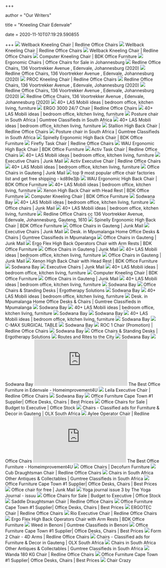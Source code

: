 +++
        
author = "Our Writers"
        
title = "Kneeling Chair Edenvale"
        
date = 2020-11-10T07:19:29.590855
        
+++
[ ![](https://www.redlineofficechairs.co.za/wp-content/uploads/2017/05/Pregnant-lady-on-kneeling-chair.jpg)](https://www.redlineofficechairs.co.za/wp-content/uploads/2017/05/Pregnant-lady-on-kneeling-chair.jpg) Wellback Kneeling Chair | Redline Office Chairs
[ ![](https://www.redlineofficechairs.co.za/wp-content/uploads/2017/05/Wellback-Kneeling-Chair.jpg)](https://www.redlineofficechairs.co.za/wp-content/uploads/2017/05/Wellback-Kneeling-Chair.jpg) Wellback Kneeling Chair | Redline Office Chairs
[ ![](https://www.redlineofficechairs.co.za/wp-content/uploads/2017/05/kneeling-chair.jpg)](https://www.redlineofficechairs.co.za/wp-content/uploads/2017/05/kneeling-chair.jpg) Wellback Kneeling Chair | Redline Office Chairs
[ ![](https://www.bdkoffice.co.za/wp-content/uploads/2019/09/Kneeling-Chair_2.jpg)](https://www.bdkoffice.co.za/wp-content/uploads/2019/09/Kneeling-Chair_2.jpg) Computer Kneeling Chair | BDK Office Furniture
[ ![](https://www.redlineofficechairs.co.za/wp-content/uploads/2017/06/Wellback-Kneeling-Chair-Vulcan-1.jpg)](https://www.redlineofficechairs.co.za/wp-content/uploads/2017/06/Wellback-Kneeling-Chair-Vulcan-1.jpg) Ergonomic Chairs | Office Chairs for Sale in Johannesburg
[ ![](https://scontent.fymy1-2.fna.fbcdn.net/v/t1.0-9/s720x720/101372650_3436249236439296_2527810544023371776_n.jpg?_nc_cat=105&_nc_sid=8024bb&_nc_ohc=jo7tdT1HHQUAX-2toUU&_nc_ht=scontent.fymy1-2.fna&tp=7&oh=7956033120fcbae7f44fcce1c3aaaf54&oe=5FA19EB2)](https://scontent.fymy1-2.fna.fbcdn.net/v/t1.0-9/s720x720/101372650_3436249236439296_2527810544023371776_n.jpg?_nc_cat=105&_nc_sid=8024bb&_nc_ohc=jo7tdT1HHQUAX-2toUU&_nc_ht=scontent.fymy1-2.fna&tp=7&oh=7956033120fcbae7f44fcce1c3aaaf54&oe=5FA19EB2) Redline Office Chairs, 136 Voortrekker Avenue , Edenvale, Johannesburg  (2020)
[ ![](https://scontent.fymy1-2.fna.fbcdn.net/v/t1.0-9/s720x720/118298597_3672642022800015_1425387654551955754_o.jpg?_nc_cat=101&_nc_sid=8024bb&_nc_ohc=TeTIuC3LjOMAX9idoRP&_nc_ht=scontent.fymy1-2.fna&tp=7&oh=9cd55f53e5e1969e2d0e99d3450925b0&oe=5FA2E028)](https://scontent.fymy1-2.fna.fbcdn.net/v/t1.0-9/s720x720/118298597_3672642022800015_1425387654551955754_o.jpg?_nc_cat=101&_nc_sid=8024bb&_nc_ohc=TeTIuC3LjOMAX9idoRP&_nc_ht=scontent.fymy1-2.fna&tp=7&oh=9cd55f53e5e1969e2d0e99d3450925b0&oe=5FA2E028) Redline Office Chairs, 136 Voortrekker Avenue , Edenvale, Johannesburg  (2020)
[ ![](https://www.redlineofficechairs.co.za/wp-content/uploads/2019/03/PROC-Kneeling-Chair.jpg)](https://www.redlineofficechairs.co.za/wp-content/uploads/2019/03/PROC-Kneeling-Chair.jpg) PROC Kneeling Chair | Redline Office Chairs
[ ![](https://scontent.fymy1-1.fna.fbcdn.net/v/t1.0-9/s720x720/118472335_3684775481586669_146567402374840973_n.jpg?_nc_cat=108&_nc_sid=8024bb&_nc_ohc=vK2EMPmYV6UAX9lVgFU&_nc_ht=scontent.fymy1-1.fna&tp=7&oh=1da0320a5271461037199679a3baf357&oe=5FA2973D)](https://scontent.fymy1-1.fna.fbcdn.net/v/t1.0-9/s720x720/118472335_3684775481586669_146567402374840973_n.jpg?_nc_cat=108&_nc_sid=8024bb&_nc_ohc=vK2EMPmYV6UAX9lVgFU&_nc_ht=scontent.fymy1-1.fna&tp=7&oh=1da0320a5271461037199679a3baf357&oe=5FA2973D) Redline Office Chairs, 136 Voortrekker Avenue , Edenvale, Johannesburg  (2020)
[ ![](https://scontent.fymy1-2.fna.fbcdn.net/v/t1.0-9/117988697_3669855633078654_2669104556710613866_n.jpg?_nc_cat=105&_nc_sid=8024bb&_nc_ohc=bemGlwh--voAX-vWcd0&_nc_ht=scontent.fymy1-2.fna&oh=ecd3321bc306287646b8ed9082a401c6&oe=5F9FD6CE)](https://scontent.fymy1-2.fna.fbcdn.net/v/t1.0-9/117988697_3669855633078654_2669104556710613866_n.jpg?_nc_cat=105&_nc_sid=8024bb&_nc_ohc=bemGlwh--voAX-vWcd0&_nc_ht=scontent.fymy1-2.fna&oh=ecd3321bc306287646b8ed9082a401c6&oe=5F9FD6CE) Redline Office Chairs, 136 Voortrekker Avenue , Edenvale, Johannesburg  (2020)
[ ![](https://scontent.fymy1-1.fna.fbcdn.net/v/t1.0-9/s720x720/118736506_3710385205692363_3544142857870611644_n.jpg?_nc_cat=108&_nc_sid=8024bb&_nc_ohc=YhqFHsvebzkAX-Vx7qP&_nc_ht=scontent.fymy1-1.fna&tp=7&oh=bb762567a8f4201f5990147909258465&oe=5FA0BD96)](https://scontent.fymy1-1.fna.fbcdn.net/v/t1.0-9/s720x720/118736506_3710385205692363_3544142857870611644_n.jpg?_nc_cat=108&_nc_sid=8024bb&_nc_ohc=YhqFHsvebzkAX-Vx7qP&_nc_ht=scontent.fymy1-1.fna&tp=7&oh=bb762567a8f4201f5990147909258465&oe=5FA0BD96) Redline Office Chairs, 136 Voortrekker Avenue , Edenvale, Johannesburg  (2020)
[ ![](https://i.pinimg.com/236x/57/5e/10/575e101ff864ca122ca9f9ce26bf54c9.jpg)](https://i.pinimg.com/236x/57/5e/10/575e101ff864ca122ca9f9ce26bf54c9.jpg) 40+ LAS Mobili ideas | bedroom office, kitchen living, furniture
[ ![](https://www.redlineofficechairs.co.za/wp-content/uploads/2019/07/DSC1012a-Copy-copy.jpg)](https://www.redlineofficechairs.co.za/wp-content/uploads/2019/07/DSC1012a-Copy-copy.jpg) ERGO 3000 24/7 Chair | Redline Office Chairs
[ ![](https://i.pinimg.com/236x/94/c9/4b/94c94b1e8091b133f8ced596bde96bd1--desk-chairs-office-chairs.jpg)](https://i.pinimg.com/236x/94/c9/4b/94c94b1e8091b133f8ced596bde96bd1--desk-chairs-office-chairs.jpg) 40+ LAS Mobili ideas | bedroom office, kitchen living, furniture
[ ![](https://i.ebayimg.com/images/g/~UoAAOSwCH9eQ-aD/s-l400.jpg)](https://i.ebayimg.com/images/g/~UoAAOSwCH9eQ-aD/s-l400.jpg) Posture chair in South Africa | Gumtree Classifieds in South Africa
[ ![](https://i.pinimg.com/236x/56/ac/94/56ac9444b6a5d3045444ba8a03a45f9a.jpg)](https://i.pinimg.com/236x/56/ac/94/56ac9444b6a5d3045444ba8a03a45f9a.jpg) 40+ LAS Mobili ideas | bedroom office, kitchen living, furniture
[ ![](https://www.redlineofficechairs.co.za/wp-content/uploads/2017/06/Leather-Import-Chairs-9-1.jpg)](https://www.redlineofficechairs.co.za/wp-content/uploads/2017/06/Leather-Import-Chairs-9-1.jpg) Stallion High Back Chair | Redline Office Chairs
[ ![](https://i.ebayimg.com/images/g/97wAAOSw0gVeQ-gz/s-l400.jpg)](https://i.ebayimg.com/images/g/97wAAOSw0gVeQ-gz/s-l400.jpg) Posture chair in South Africa | Gumtree Classifieds in South Africa
[ ![](https://www.bdkoffice.co.za/wp-content/uploads/2019/07/Spinelly_.jpg)](https://www.bdkoffice.co.za/wp-content/uploads/2019/07/Spinelly_.jpg) Spinelly Ergonomic High Back Chair | BDK Office Furniture
[ ![](https://www.redlineofficechairs.co.za/wp-content/uploads/2020/06/Firefly-Task-Chair.jpg)](https://www.redlineofficechairs.co.za/wp-content/uploads/2020/06/Firefly-Task-Chair.jpg) Firefly Task Chair | Redline Office Chairs
[ ![](https://www.bdkoffice.co.za/wp-content/uploads/2019/07/Wau_1-600x800.jpg)](https://www.bdkoffice.co.za/wp-content/uploads/2019/07/Wau_1-600x800.jpg) WAU Ergonomic High Back Chair | BDK Office Furniture
[ ![](https://www.redlineofficechairs.co.za/wp-content/uploads/2017/05/D00203DM-01-ID-288371.jpg)](https://www.redlineofficechairs.co.za/wp-content/uploads/2017/05/D00203DM-01-ID-288371.jpg) Activ Task Chair | Redline Office Chairs
[ ![](https://i.pinimg.com/236x/dc/fd/78/dcfd78a7b8605156bec0851b8adc825e.jpg)](https://i.pinimg.com/236x/dc/fd/78/dcfd78a7b8605156bec0851b8adc825e.jpg) 40+ LAS Mobili ideas | bedroom office, kitchen living, furniture
[ ![](https://junkmailimages.blob.core.windows.net/large/3065824ac8d4470a948515bc220faca4.jpg)](https://junkmailimages.blob.core.windows.net/large/3065824ac8d4470a948515bc220faca4.jpg) Executive Chairs | Junk Mail
[ ![](https://www.redlineofficechairs.co.za/wp-content/uploads/2017/05/Activ-Executive-Chair-Standard-View-1.jpg)](https://www.redlineofficechairs.co.za/wp-content/uploads/2017/05/Activ-Executive-Chair-Standard-View-1.jpg) Activ Executive Chair | Redline Office Chairs
[ ![](https://i.pinimg.com/236x/d7/95/8f/d7958fb0d8299f9b299fb3db5dab1b39--oxfords-appliances.jpg)](https://i.pinimg.com/236x/d7/95/8f/d7958fb0d8299f9b299fb3db5dab1b39--oxfords-appliances.jpg) 40+ LAS Mobili ideas | bedroom office, kitchen living, furniture
[ ![](https://junkmailimages.blob.core.windows.net/thumb/c2374fbe32e64412aff7e2d073b49edd.jpg)](https://junkmailimages.blob.core.windows.net/thumb/c2374fbe32e64412aff7e2d073b49edd.jpg) Office Chairs in Gauteng | Junk Mail
[ ![](https://i0.wp.com/ae01.alicdn.com/kf/HTB1FAAsJHrpK1RjSZTEq6AWAVXag/Hot-Sale-font-b-Office-b-font-font-b-Chair-b-font-Cover-Spandex-Seat-Cover.jpg?crop=5,2,900,500&quality=2886)](https://i0.wp.com/ae01.alicdn.com/kf/HTB1FAAsJHrpK1RjSZTEq6AWAVXag/Hot-Sale-font-b-Office-b-font-font-b-Chair-b-font-Cover-Spandex-Seat-Cover.jpg?crop=5,2,900,500&quality=2886) top 9 most popular office chair factories list and get free shipping -  kd89e3jb
[ ![](https://www.bdkoffice.co.za/wp-content/uploads/2019/07/Wau_1-600x600.jpg)](https://www.bdkoffice.co.za/wp-content/uploads/2019/07/Wau_1-600x600.jpg) WAU Ergonomic High Back Chair | BDK Office Furniture
[ ![](https://i.pinimg.com/236x/e8/26/eb/e826ebf13217ff73aed66ef121d06748.jpg)](https://i.pinimg.com/236x/e8/26/eb/e826ebf13217ff73aed66ef121d06748.jpg) 40+ LAS Mobili ideas | bedroom office, kitchen living, furniture
[ ![](https://www.bdkoffice.co.za/wp-content/uploads/2016/09/Xenon-HB-Chair_2.jpg)](https://www.bdkoffice.co.za/wp-content/uploads/2016/09/Xenon-HB-Chair_2.jpg) Xenon High Back Chair with Head Rest | BDK Office Furniture
[ ![](https://www.bdkoffice.co.za/wp-content/uploads/2019/09/Kneeling-Chair_1.jpg)](https://www.bdkoffice.co.za/wp-content/uploads/2019/09/Kneeling-Chair_1.jpg) Computer Kneeling Chair | BDK Office Furniture
[ ![](x-raw-image:///52725ec358a9a2d3045060628b45271797d46133d5d59b1e187efd723de7789d)](x-raw-image:///52725ec358a9a2d3045060628b45271797d46133d5d59b1e187efd723de7789d) Sodwana Bay
[ ![](https://i.pinimg.com/236x/3c/0a/41/3c0a41ae5261e35c892c38e88d28e040--office-chairs.jpg)](https://i.pinimg.com/236x/3c/0a/41/3c0a41ae5261e35c892c38e88d28e040--office-chairs.jpg) 40+ LAS Mobili ideas | bedroom office, kitchen living, furniture
[ ![](https://junkmailimages.blob.core.windows.net/thumb/12117b07d8b64d05861913f32660842f.jpg)](https://junkmailimages.blob.core.windows.net/thumb/12117b07d8b64d05861913f32660842f.jpg) Office chairs | Junk Mail
[ ![](https://i.pinimg.com/236x/e9/04/05/e904052863a382080514dd1acbefa04a.jpg)](https://i.pinimg.com/236x/e9/04/05/e904052863a382080514dd1acbefa04a.jpg) 40+ LAS Mobili ideas | bedroom office, kitchen living, furniture
[ ![](https://assets.centralindex.com/W/48/a760a558831dc4345d5765164a7941a3.jpg)](https://assets.centralindex.com/W/48/a760a558831dc4345d5765164a7941a3.jpg) Redline Office Chairs cc 136 Voortrekker Avenue, Edenvale, Johannesburg,  Gauteng, 1610
[ ![](https://www.bdkoffice.co.za/wp-content/uploads/2019/07/Spinelly_2.jpg)](https://www.bdkoffice.co.za/wp-content/uploads/2019/07/Spinelly_2.jpg) Spinelly Ergonomic High Back Chair | BDK Office Furniture
[ ![](https://junkmailimages.blob.core.windows.net/thumb/6040670b744746b892ee53adb7671e68.jpg)](https://junkmailimages.blob.core.windows.net/thumb/6040670b744746b892ee53adb7671e68.jpg) Office Chairs in Gauteng | Junk Mail
[ ![](https://junkmailimages.blob.core.windows.net/large/b06a9f70233b493799a0c0c5b03db226.jpg)](https://junkmailimages.blob.core.windows.net/large/b06a9f70233b493799a0c0c5b03db226.jpg) Executive Chairs | Junk Mail
[ ![](https://i.ebayimg.com/images/g/UFYAAOSwwyBfJcmP/s-l400.jpg)](https://i.ebayimg.com/images/g/UFYAAOSwwyBfJcmP/s-l400.jpg) Desk. in Mpumalanga Home Office Desks & Chairs | Gumtree Classifieds in  Mpumalanga
[ ![](https://junkmailimages.blob.core.windows.net/thumb/52a32f733aea460a9b87c92b36ae1b8a.jpg)](https://junkmailimages.blob.core.windows.net/thumb/52a32f733aea460a9b87c92b36ae1b8a.jpg) Office Chairs in Gauteng | Junk Mail
[ ![](https://www.bdkoffice.co.za/wp-content/uploads/2017/06/Ergo-Flex-High-back-Chair_Black-600x600.jpg)](https://www.bdkoffice.co.za/wp-content/uploads/2017/06/Ergo-Flex-High-back-Chair_Black-600x600.jpg) Ergo Flex High Back Operators Chair with Arm Rests | BDK Office Furniture
[ ![](https://junkmailimages.blob.core.windows.net/thumb/7fe170b70628493d9bc44da7d277e167.jpg)](https://junkmailimages.blob.core.windows.net/thumb/7fe170b70628493d9bc44da7d277e167.jpg) Office Chairs in Gauteng | Junk Mail
[ ![](https://i.pinimg.com/236x/c5/aa/45/c5aa457f58330db4095b84e688367d63.jpg)](https://i.pinimg.com/236x/c5/aa/45/c5aa457f58330db4095b84e688367d63.jpg) 40+ LAS Mobili ideas | bedroom office, kitchen living, furniture
[ ![](https://junkmailimages.blob.core.windows.net/thumb/e363e60a068a40c9ba178408c5dcc319.jpg)](https://junkmailimages.blob.core.windows.net/thumb/e363e60a068a40c9ba178408c5dcc319.jpg) Office Chairs in Gauteng | Junk Mail
[ ![](https://www.bdkoffice.co.za/wp-content/uploads/2016/09/Xenon-HB-Chair_3.jpg)](https://www.bdkoffice.co.za/wp-content/uploads/2016/09/Xenon-HB-Chair_3.jpg) Xenon High Back Chair with Head Rest | BDK Office Furniture
[ ![](x-raw-image:///c233c637475d1df1aad79b1190c4666770233de1df234e01f20e4ed7f4c74c66)](x-raw-image:///c233c637475d1df1aad79b1190c4666770233de1df234e01f20e4ed7f4c74c66) Sodwana Bay
[ ![](https://junkmailimages.blob.core.windows.net/large/d57d67919fd5413a9fd243c1d9ebcdab.jpg)](https://junkmailimages.blob.core.windows.net/large/d57d67919fd5413a9fd243c1d9ebcdab.jpg) Executive Chairs | Junk Mail
[ ![](https://i.pinimg.com/236x/8c/cc/4c/8ccc4c820c74849734e468701dc0e3b9.jpg)](https://i.pinimg.com/236x/8c/cc/4c/8ccc4c820c74849734e468701dc0e3b9.jpg) 40+ LAS Mobili ideas | bedroom office, kitchen living, furniture
[ ![](https://www.bdkoffice.co.za/wp-content/uploads/2016/09/Xenon-MB_2-400x467.jpg)](https://www.bdkoffice.co.za/wp-content/uploads/2016/09/Xenon-MB_2-400x467.jpg) Computer Kneeling Chair | BDK Office Furniture
[ ![](https://junkmailimages.blob.core.windows.net/thumb/37a7641722d542b79fc04836a331dfd6.jpg)](https://junkmailimages.blob.core.windows.net/thumb/37a7641722d542b79fc04836a331dfd6.jpg) Office Chairs in Gauteng | Junk Mail
[ ![](https://i.pinimg.com/236x/d8/21/75/d82175087671516b8e6fe7013c833408.jpg)](https://i.pinimg.com/236x/d8/21/75/d82175087671516b8e6fe7013c833408.jpg) 40+ LAS Mobili ideas | bedroom office, kitchen living, furniture
[ ![](x-raw-image:///3f6c290458902830f3250b1b16872f505f5693b2dddc9eb6834221973f8c8b28)](x-raw-image:///3f6c290458902830f3250b1b16872f505f5693b2dddc9eb6834221973f8c8b28) Sodwana Bay
[ ![](https://ucarecdn.com/18822495-8205-45fb-9394-ac2f2fc29f62/-/format/auto/-/preview/3000x3000/-/quality/lighter/)](https://ucarecdn.com/18822495-8205-45fb-9394-ac2f2fc29f62/-/format/auto/-/preview/3000x3000/-/quality/lighter/) Office Chairs & Standing Desks | Ergotherapy Solutions
[ ![](x-raw-image:///1c058ce7a6853e8c1dff7580bcd7a64d11789fa140b793e1ac1cf5e0b51689b0)](x-raw-image:///1c058ce7a6853e8c1dff7580bcd7a64d11789fa140b793e1ac1cf5e0b51689b0) Sodwana Bay
[ ![](https://i.pinimg.com/280x280_RS/f3/63/07/f36307cc57ad87ca49148c44fd23112c.jpg)](https://i.pinimg.com/280x280_RS/f3/63/07/f36307cc57ad87ca49148c44fd23112c.jpg) 40+ LAS Mobili ideas | bedroom office, kitchen living, furniture
[ ![](https://i.ebayimg.com/images/g/Pu4AAOSwjh1fJYM9/s-l400.jpg)](https://i.ebayimg.com/images/g/Pu4AAOSwjh1fJYM9/s-l400.jpg) Desk. in Mpumalanga Home Office Desks & Chairs | Gumtree Classifieds in  Mpumalanga
[ ![](x-raw-image:///66014b4d48fcc8128d01267f1d9a8cea21395d10a854ad4f37321a294fcc942e)](x-raw-image:///66014b4d48fcc8128d01267f1d9a8cea21395d10a854ad4f37321a294fcc942e) Sodwana Bay
[ ![](https://i.pinimg.com/236x/b0/6e/74/b06e745427400e643b5231d94f51680b--office-reception-white-reception-desk.jpg)](https://i.pinimg.com/236x/b0/6e/74/b06e745427400e643b5231d94f51680b--office-reception-white-reception-desk.jpg) 40+ LAS Mobili ideas | bedroom office, kitchen living, furniture
[ ![](x-raw-image:///fc58aa12454b07394cfc769bc93fa1b61766d085072d43a79516b5dfd4db7de4)](x-raw-image:///fc58aa12454b07394cfc769bc93fa1b61766d085072d43a79516b5dfd4db7de4) Sodwana Bay
[ ![](x-raw-image:///a97d4eda1e0015c7eddd131a1242bd40e1578e2abda8d99b9c94bc7ca5a7652b)](x-raw-image:///a97d4eda1e0015c7eddd131a1242bd40e1578e2abda8d99b9c94bc7ca5a7652b) Sodwana Bay
[ ![](https://i.pinimg.com/236x/a5/4c/34/a54c3481b4a9f5c93edc08526a780731.jpg)](https://i.pinimg.com/236x/a5/4c/34/a54c3481b4a9f5c93edc08526a780731.jpg) 40+ LAS Mobili ideas | bedroom office, kitchen living, furniture
[ ![](x-raw-image:///f088d657eb28f154039917d97a9122bc4f57463f1b7de948d28b91d6ff6b87c1)](x-raw-image:///f088d657eb28f154039917d97a9122bc4f57463f1b7de948d28b91d6ff6b87c1) Sodwana Bay
[ ![](x-raw-image:///e4593ab7b5192bc325d216f98b5bc3ddc855debf4bedcdf5dd83278ed75508fd)](x-raw-image:///e4593ab7b5192bc325d216f98b5bc3ddc855debf4bedcdf5dd83278ed75508fd) C-MAX SURGICAL TABLE
[ ![](x-raw-image:///839487ed433d164013fac088cf165b74377a50b373a1fe44b7e8e0a013a4f079)](x-raw-image:///839487ed433d164013fac088cf165b74377a50b373a1fe44b7e8e0a013a4f079) Sodwana Bay
[ ![](https://www.redlineofficechairs.co.za/wp-content/uploads/2019/04/ROC1-Operator-Side.jpg)](https://www.redlineofficechairs.co.za/wp-content/uploads/2019/04/ROC1-Operator-Side.jpg) ROC 1 Chair (Promotion) | Redline Office Chairs
[ ![](x-raw-image:///79a7b2cbdb238b63309eddb75dbc0bba3adb9ec880badeb6a7fa7a108d090ba2)](x-raw-image:///79a7b2cbdb238b63309eddb75dbc0bba3adb9ec880badeb6a7fa7a108d090ba2) Sodwana Bay
[ ![](https://cdn.shopify.com/s/files/1/0278/2337/4414/articles/1598864738_1598864735_1598864715_1590353456_1590353452_1590352939_1590352935_New_Blog_0787e210-6b1e-4b05-a831-1e71a5fe3693_1024x1024.jpg?v=1598864739)](https://cdn.shopify.com/s/files/1/0278/2337/4414/articles/1598864738_1598864735_1598864715_1590353456_1590353452_1590352939_1590352935_New_Blog_0787e210-6b1e-4b05-a831-1e71a5fe3693_1024x1024.jpg?v=1598864739) Office Chairs & Standing Desks | Ergotherapy Solutions
[ ![](x-raw-image:///d586d4aada46163fbbf5ddc3583477e3181a2b960f637630cd3aff5301464c30)](x-raw-image:///d586d4aada46163fbbf5ddc3583477e3181a2b960f637630cd3aff5301464c30) Routes and Rites to the City
[ ![](x-raw-image:///455db008d079030dc4100e57790d360c04b2b67ce37050fc2dd3f8ac1264d180)](x-raw-image:///455db008d079030dc4100e57790d360c04b2b67ce37050fc2dd3f8ac1264d180) Sodwana Bay
[ ![](x-raw-image:///82bc8375633b68aa3c38fa824e665ff9309837b5dfe42e4e1743869184fcc526)](x-raw-image:///82bc8375633b68aa3c38fa824e665ff9309837b5dfe42e4e1743869184fcc526) Sodwana Bay
[ ![](https://dynamic.homeimprovement4u.co.za/resources.php?image=listings/2/2/3/12223/images/6493.jpg&width=248&height=256)](https://dynamic.homeimprovement4u.co.za/resources.php?image=listings/2/2/3/12223/images/6493.jpg&width=248&height=256) The Best Office Furniture in Edenvale - Homeimprovement4U
[ ![](https://www.redlineofficechairs.co.za/wp-content/uploads/2020/06/Leila-Executive-Chair.jpg)](https://www.redlineofficechairs.co.za/wp-content/uploads/2020/06/Leila-Executive-Chair.jpg) Leila Executive Chair | Redline Office Chairs
[ ![](x-raw-image:///35b4e7eb3e722b9306654cfd68491979af3608b5c47ec780195216e2bc14ba5b)](x-raw-image:///35b4e7eb3e722b9306654cfd68491979af3608b5c47ec780195216e2bc14ba5b) Sodwana Bay
[ ![](https://thewilliamofficefurniture.co.za/wp-content/uploads/2020/03/5-15-500x500.png)](https://thewilliamofficefurniture.co.za/wp-content/uploads/2020/03/5-15-500x500.png) Office Furniture Cape Town #1 Supplier| Office Desks, Chairs | Best Prices
[ ![](https://cdn11.bigcommerce.com/s-uoonf0/images/stencil/400x400/products/33260/41121/Calypso_Synchro_Medium_Back_Chair__09675.1574400732.jpg?c=2)](https://cdn11.bigcommerce.com/s-uoonf0/images/stencil/400x400/products/33260/41121/Calypso_Synchro_Medium_Back_Chair__09675.1574400732.jpg?c=2) Office Chairs for Sale | Budget to Executive | Office Stock
[ ![](https://apollo-ireland.akamaized.net/v1/files/s42wyx4kjet31-ZA/image)](https://apollo-ireland.akamaized.net/v1/files/s42wyx4kjet31-ZA/image) Chairs - Classified ads for Furniture & Decor in Gauteng | OLX South Africa
[ ![](https://www.redlineofficechairs.co.za/wp-content/uploads/2019/11/Aylee-Operators-SA-Cobalt-Back-Copy.jpg)](https://www.redlineofficechairs.co.za/wp-content/uploads/2019/11/Aylee-Operators-SA-Cobalt-Back-Copy.jpg) Aylee Operator Chair | Redline Office Chairs
[ ![](https://dynamic.homeimprovement4u.co.za/resources.php?image=listings/6/0/0/39600/images/43140.jpg&width=248&height=256)](https://dynamic.homeimprovement4u.co.za/resources.php?image=listings/6/0/0/39600/images/43140.jpg&width=248&height=256) The Best Office Furniture - Homeimprovement4U
[ ![](https://www.decofurnsa.co.za/assets/images/product_thumbnail/GamingChair_HighBack_Black&Red-576.jpg)](https://www.decofurnsa.co.za/assets/images/product_thumbnail/GamingChair_HighBack_Black&Red-576.jpg) Office Chairs | Decofurn Furniture
[ ![](https://www.redlineofficechairs.co.za/wp-content/uploads/2017/05/Cub-Draughtsman-Chair.jpg)](https://www.redlineofficechairs.co.za/wp-content/uploads/2017/05/Cub-Draughtsman-Chair.jpg) Cub Draughtsman Chair | Redline Office Chairs
[ ![](https://i.ebayimg.com/images/g/GhIAAOSwRoVfXzbn/s-l400.jpg)](https://i.ebayimg.com/images/g/GhIAAOSwRoVfXzbn/s-l400.jpg) Chairs in South Africa Other Antiques & Collectables | Gumtree Classifieds  in South Africa
[ ![](https://thewilliamofficefurniture.co.za/wp-content/uploads/2020/04/1-4.png)](https://thewilliamofficefurniture.co.za/wp-content/uploads/2020/04/1-4.png) Office Furniture Cape Town #1 Supplier| Office Desks, Chairs | Best Prices
[ ![](https://junkmailimages.blob.core.windows.net/thumb/282b95260909404ba30379ee7ec6bb3c.jpg)](https://junkmailimages.blob.core.windows.net/thumb/282b95260909404ba30379ee7ec6bb3c.jpg) Office chair for free | Junk Mail
[ ![](https://image.isu.pub/170430124303-0ab05d0549bc0f8cef82401d20f6d128/jpg/page_1.jpg)](https://image.isu.pub/170430124303-0ab05d0549bc0f8cef82401d20f6d128/jpg/page_1.jpg) Yoga journal issue 3 by The Yoga Journal - issuu
[ ![](https://cdn11.bigcommerce.com/s-uoonf0/images/stencil/400x400/products/18139/41152/Cayman_Medium_Back_Chair__25358.1574404340.jpg?c=2)](https://cdn11.bigcommerce.com/s-uoonf0/images/stencil/400x400/products/18139/41152/Cayman_Medium_Back_Chair__25358.1574404340.jpg?c=2) Office Chairs for Sale | Budget to Executive | Office Stock
[ ![](https://www.redlineofficechairs.co.za/wp-content/uploads/2017/05/Bristol-Draughtsman-Chair-2.jpg)](https://www.redlineofficechairs.co.za/wp-content/uploads/2017/05/Bristol-Draughtsman-Chair-2.jpg) Saddle Draughtsman Chair | Redline Office Chairs
[ ![](https://thewilliamofficefurniture.co.za//wp-content/uploads/2020/03/6-7-300x300.png)](https://thewilliamofficefurniture.co.za//wp-content/uploads/2020/03/6-7-300x300.png) Office Furniture Cape Town #1 Supplier| Office Desks, Chairs | Best Prices
[ ![](https://www.redlineofficechairs.co.za/wp-content/uploads/2020/01/8276.jpg)](https://www.redlineofficechairs.co.za/wp-content/uploads/2020/01/8276.jpg) ERGOTEC Chair | Redline Office Chairs
[ ![](https://www.redlineofficechairs.co.za/wp-content/uploads/2020/06/Rio-Executive-Chair.jpg)](https://www.redlineofficechairs.co.za/wp-content/uploads/2020/06/Rio-Executive-Chair.jpg) Rio Executive Chair | Redline Office Chairs
[ ![](https://www.bdkoffice.co.za/wp-content/uploads/2017/06/Ergo-Flex-High-back-Chair_Black-600x800.jpg)](https://www.bdkoffice.co.za/wp-content/uploads/2017/06/Ergo-Flex-High-back-Chair_Black-600x800.jpg) Ergo Flex High Back Operators Chair with Arm Rests | BDK Office Furniture
[ ![](https://i.ebayimg.com/images/g/TIUAAOSwNJxebLAP/s-l400.jpg)](https://i.ebayimg.com/images/g/TIUAAOSwNJxebLAP/s-l400.jpg) Weed in Benoni | Gumtree Classifieds in Benoni
[ ![](https://thewilliamofficefurniture.co.za/wp-content/uploads/2020/03/x21-range-main-1-e1584234100390-500x500.jpg)](https://thewilliamofficefurniture.co.za/wp-content/uploads/2020/03/x21-range-main-1-e1584234100390-500x500.jpg) Office Furniture Cape Town #1 Supplier| Office Desks, Chairs | Best Prices
[ ![](https://www.redlineofficechairs.co.za/wp-content/uploads/2017/05/Form-2-4D-Arms.jpg)](https://www.redlineofficechairs.co.za/wp-content/uploads/2017/05/Form-2-4D-Arms.jpg) Form 2 Chair - 4D Arms | Redline Office Chairs
[ ![](https://apollo-ireland.akamaized.net/v1/files/lhyh2x2tlp593-ZA/image)](https://apollo-ireland.akamaized.net/v1/files/lhyh2x2tlp593-ZA/image) Chairs - Classified ads for Furniture & Decor in Gauteng | OLX South Africa
[ ![](https://i.ebayimg.com/images/g/sdMAAOSwLc9fbFJ9/s-l400.jpg)](https://i.ebayimg.com/images/g/sdMAAOSwLc9fbFJ9/s-l400.jpg) Chairs in South Africa Other Antiques & Collectables | Gumtree Classifieds  in South Africa
[ ![](https://www.redlineofficechairs.co.za/wp-content/uploads/2019/08/Wanda-White-Copy.jpg)](https://www.redlineofficechairs.co.za/wp-content/uploads/2019/08/Wanda-White-Copy.jpg) Wanda 180 KG Chair | Redline Office Chairs
[ ![](https://thewilliamofficefurniture.co.za/wp-content/uploads/2020/03/techno-600-range-main-e1584212094127-500x500.jpg)](https://thewilliamofficefurniture.co.za/wp-content/uploads/2020/03/techno-600-range-main-e1584212094127-500x500.jpg) Office Furniture Cape Town #1 Supplier| Office Desks, Chairs | Best Prices
[ ![](https://chaircrazy.co.za/img/Home%20page%20images%20latest/LOFT%20Website-Slider-Images3.jpg)](https://chaircrazy.co.za/img/Home%20page%20images%20latest/LOFT%20Website-Slider-Images3.jpg) Chair Crazy
